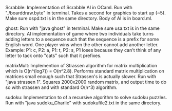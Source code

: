 Scrabble: Implementation of Scrabble AI in OCaml. Run with "./boarddraw.byte" in terminal. Takes a second for graphics to start up (~5). Make sure ospd.txt is in the same directory. Body of AI is in board.ml.

ghost: Run with "java ghost" in terminal. Make sure usa.txt is in the same directory. AI implementation of game where two individuals take turns adding letters to a sequence such that the sequence is a prefix for some English word. One player wins when the other cannot add another letter. Example: P1: c, P2: a, P1: t, P2: s, P1 loses because they can't think of any letter to tack onto "cats" such that it prefixes.

matrixMult: Implemention of Strassen algorithm for matrix multiplication which is O(n^(log7)) = O(n^2.8). Performs standard matrix multiplication on matrices small enough such that Strassen's is actually slower. Run with "java strassen 1". Squares 2000x2000 random matrix, and output time to do so with strassen and with standard O(n^3) algorithm.

sudoku: Implementation to of a recursive algorithm to solve sudoku puzzles. Run with "java sudoku_Charlie" with sudokufile2.txt in the same directory.

